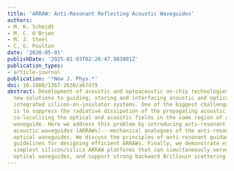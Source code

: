 ```yaml
---
title: 'ARRAW: Anti-Resonant Reflecting Acoustic Waveguides'
authors:
- M. K. Schmidt
- M. C. O'Brien
- M. J. Steel
- C. G. Poulton
date: '2020-05-01'
publishDate: '2025-01-03T02:26:47.983801Z'
publication_types:
- article-journal
publication: '*New J. Phys.*'
doi: 10.1088/1367-2630/ab7d79
abstract: Development of acoustic and optoacoustic on-chip technologies calls for
  new solutions to guiding, storing and interfacing acoustic and optical waves in
  integrated silicon-on-insulator systems. One of the biggest challenges in this field
  is to suppress the radiative dissipation of the propagating acoustic waves, while
  co-localizing the optical and acoustic fields in the same region of an integrated
  waveguide. Here we address this problem by introducing anti-resonant reflecting
  acoustic waveguides (ARRAWs)---mechanical analogues of the anti-resonant reflecting
  optical waveguides. We discuss the principles of anti-resonant guidance and establish
  guidelines for designing efficient ARRAWs. Finally, we demonstrate examples of the
  simplest silicon/silica ARRAW platforms that can simultaneously serve as near-IR
  optical waveguides, and support strong backward Brillouin scattering.
---
```

